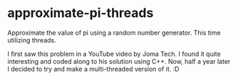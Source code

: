 # approximate-pi-threads
Approximate the value of pi using a random number generator. This time utilizing threads.

I first saw this problem in a YouTube video by Joma Tech. I found it quite interesting and coded along to his solution using C++.
Now, half a year later I decided to try and make a multi-threaded version of it. :D
